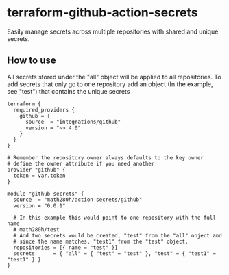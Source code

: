 # terraform-github-action-secrets

Easily manage secrets across multiple repositories with shared and unique secrets.

## How to use

All secrets stored under the "all" object will be applied to all repositories.
To add secrets that only go to one repository add an object (In the example, see "test") that contains the unique secrets

```hcl
terraform {
  required_providers {
    github = {
      source  = "integrations/github"
      version = "~> 4.0"
    }
  }
}

# Remember the repository owner always defaults to the key owner
# define the owner attribute if you need another
provider "github" {
  token = var.token
}

module "github-secrets" {
  source  = "math280h/action-secrets/github"
  version = "0.0.1"
  
  # In this example this would point to one repository with the full name
  # math280h/test
  # And two secrets would be created, "test" from the "all" object and
  # since the name matches, "test1" from the "test" object.
  repositories = [{ name = "test" }] 
  secrets      = { "all" = { "test" = "test" }, "test" = { "test1" = "test1" } }
}
```

